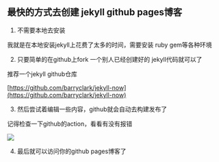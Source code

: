 ## 最快的方式去创建 jekyll github pages博客


1. 不需要本地去安装

我就是在本地安装jekyll上花费了太多的时间，需要安装 ruby gem等各种环境

2. 只要简单的在github上fork 一个别人已经创建好的 jekyll代码就可以了

推荐一个jekyll github仓库

[https://github.com/barryclark/jekyll-now](https://github.com/barryclark/jekyll-now)

3. 然后尝试着编辑一些内容，github就会自动去构建发布了

记得检查一下github的action，看看有没有报错

![]({{site.baseurl}}/assets/1734672376409.jpg)


4. 最后就可以访问你的github pages博客了
